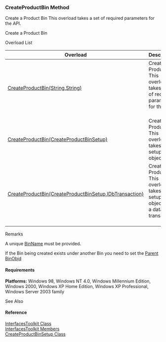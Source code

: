 ﻿### CreateProductBin Method

Create a Product Bin This overload takes a set of required parameters for the API.

Create a Product Bin

Overload List

| Overload | Description |
| --- | --- |
| [CreateProductBin(String,String)](FChoice.Toolkits.Clarify~FChoice.Toolkits.Clarify.Interfaces.InterfacesToolkit~CreateProductBin(String,String).md) | Create a Product Bin This overload takes a set of required parameters for the API.   |
| [CreateProductBin(CreateProductBinSetup)](FChoice.Toolkits.Clarify~FChoice.Toolkits.Clarify.Interfaces.InterfacesToolkit~CreateProductBin(CreateProductBinSetup).md) | Create a Product Bin This overload takes a setup object.   |
| [CreateProductBin(CreateProductBinSetup,IDbTransaction)](FChoice.Toolkits.Clarify~FChoice.Toolkits.Clarify.Interfaces.InterfacesToolkit~CreateProductBin(CreateProductBinSetup,IDbTransaction).md) | Create a Product Bin This overload takes a setup object and a database transaction.   |

Remarks

A unique [BinName](FChoice.Toolkits.Clarify~FChoice.Toolkits.Clarify.Interfaces.CreateProductBinSetup~BinName.md) must be provided.

If the Bin being created exists under another Bin you need to set the [Parent BinObjd](FChoice.Toolkits.Clarify~FChoice.Toolkits.Clarify.Interfaces.CreateProductBinSetup~ParentBinObjid.md) 

#### Requirements

**Platforms:** Windows 98, Windows NT 4.0, Windows Millennium Edition, Windows 2000, Windows XP Home Edition, Windows XP Professional, Windows Server 2003 family

See Also

#### Reference

[InterfacesToolkit Class](FChoice.Toolkits.Clarify~FChoice.Toolkits.Clarify.Interfaces.InterfacesToolkit.md)  
[InterfacesToolkit Members](FChoice.Toolkits.Clarify~FChoice.Toolkits.Clarify.Interfaces.InterfacesToolkit_members.md)  
[CreateProductBinSetup Class](FChoice.Toolkits.Clarify~FChoice.Toolkits.Clarify.Interfaces.CreateProductBinSetup.md)